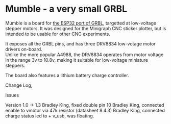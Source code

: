 # Mumble - a very small GRBL

Mumble is a board for [the ESP32 port of GRBL](https://github.com/bdring/Grbl_Esp32), targetted at low-voltage stepper motors. 
It was designed for the Minigraph CNC sticker plotter, but is intended to be usable for other CNC experiments.

It exposes all the GRBL pins, and has three DRV8834 low-votage motor drivers on-board.   
Unlike the more popular A4988, the DRV8834 operates from motor voltage in the range 3v to 10.8v, making it suitable
for low-voltage miniature steppers.

The board also features a lithium battery charge controller.


Change Log,

Issues

Version 1.0 -> 1.3
Bradley King, fixed double pin 10
Bradley King, connected enable to vmotor via 47k resistor (datasheet 8.4.3)
Bradley King, connected charge status led to + v_usb, was floating. 